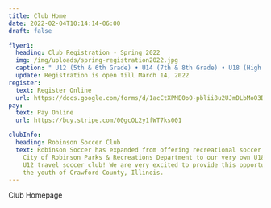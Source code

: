 ```yaml
---
title: Club Home
date: 2022-02-04T10:14:14-06:00
draft: false

flyer1:
  heading: Club Registration - Spring 2022
  img: /img/uploads/spring-registration2022.jpg
  caption: " U12 (5th & 6th Grade) • U14 (7th & 8th Grade) • U18 (High School)"
  update: Registration is open till March 14, 2022
register:
  text: Register Online
  url: https://docs.google.com/forms/d/1acCtXPME0oO-pblii8u2UJmDLbMoO3D_AKifIt9JQk0/edit
pay:
  text: Pay Online
  url: https://buy.stripe.com/00gcOL2y1fWT7ks001

clubInfo:
  heading: Robinson Soccer Club
  text: Robinson Soccer has expanded from offering recreational soccer through the
    City of Robinson Parks & Recreations Department to our very own U18, U14 and
    U12 travel soccer club! We are very excited to provide this opportunity to
    the youth of Crawford County, Illinois.
---
```

Club Homepage